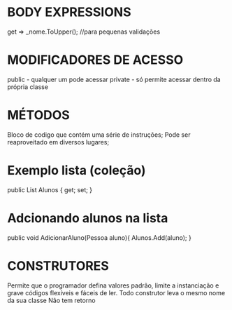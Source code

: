 # BODY EXPRESSIONS
get => _nome.ToUpper(); //para pequenas validações

# MODIFICADORES DE ACESSO
public - qualquer um pode acessar
private - só permite acessar dentro da própria classe

# MÉTODOS
Bloco de codigo que contém uma série de instruções;
Pode ser reaproveitado em diversos lugares;


# Exemplo lista (coleção)
public List<Pessoa> Alunos { get; set; }
# Adcionando alunos na lista
 public void AdicionarAluno(Pessoa aluno){
            Alunos.Add(aluno);
        }

# CONSTRUTORES
Permite que o programador defina valores padrão, limite a instanciação e grave códigos flexíveis e fáceis de ler.
Todo construtor leva o mesmo nome da sua classe
Não tem retorno
